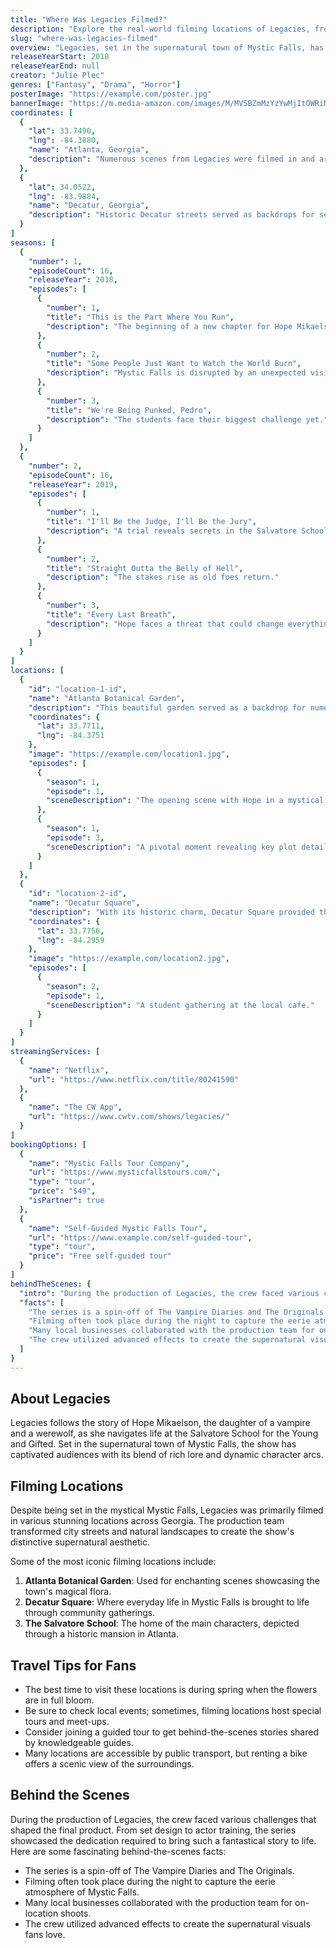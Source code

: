 ```yaml
---
title: "Where Was Legacies Filmed?"
description: "Explore the real-world filming locations of Legacies, from Mystic Falls to Georgia's enchanting landscapes."
slug: "where-was-legacies-filmed"
overview: "Legacies, set in the supernatural town of Mystic Falls, has captivated audiences with its thrilling blend of fantasy and drama. Despite being set in the fictional Mystic Falls, the series was primarily filmed in various picturesque locations across Georgia."
releaseYearStart: 2018
releaseYearEnd: null
creator: "Julie Plec"
genres: ["Fantasy", "Drama", "Horror"]
posterImage: "https://example.com/poster.jpg"
bannerImage: "https://m.media-amazon.com/images/M/MV5BZmMzYzYwMjItOWRiNi00NmU3LWI2ZjktOWFjYzI5ZmI4ZDI0XkEyXkFqcGc@._V1_SX300.jpg"
coordinates: [
  { 
    "lat": 33.7490, 
    "lng": -84.3880, 
    "name": "Atlanta, Georgia", 
    "description": "Numerous scenes from Legacies were filmed in and around the vibrant city of Atlanta."
  },
  { 
    "lat": 34.0522, 
    "lng": -83.9884, 
    "name": "Decatur, Georgia", 
    "description": "Historic Decatur streets served as backdrops for several key scenes."
  }
]
seasons: [
  {
    "number": 1,
    "episodeCount": 16,
    "releaseYear": 2018,
    "episodes": [
      {
        "number": 1,
        "title": "This is the Part Where You Run",
        "description": "The beginning of a new chapter for Hope Mikaelson."
      },
      {
        "number": 2,
        "title": "Some People Just Want to Watch the World Burn",
        "description": "Mystic Falls is disrupted by an unexpected visitor."
      },
      {
        "number": 3,
        "title": "We're Being Punked, Pedro",
        "description": "The students face their biggest challenge yet."
      }
    ]
  },
  {
    "number": 2,
    "episodeCount": 16,
    "releaseYear": 2019,
    "episodes": [
      {
        "number": 1,
        "title": "I'll Be the Judge, I'll Be the Jury",
        "description": "A trial reveals secrets in the Salvatore School."
      },
      {
        "number": 2,
        "title": "Straight Outta the Belly of Hell",
        "description": "The stakes rise as old foes return."
      },
      {
        "number": 3,
        "title": "Every Last Breath",
        "description": "Hope faces a threat that could change everything."
      }
    ]
  }
]
locations: [
  {
    "id": "location-1-id",
    "name": "Atlanta Botanical Garden",
    "description": "This beautiful garden served as a backdrop for numerous scenes involving the mysterious flora of Mystic Falls, contributing to the show's enchanting atmosphere.",
    "coordinates": {
      "lat": 33.7711,
      "lng": -84.3751
    },
    "image": "https://example.com/location1.jpg",
    "episodes": [
      {
        "season": 1,
        "episode": 1,
        "sceneDescription": "The opening scene with Hope in a mystical atmosphere."
      },
      {
        "season": 1,
        "episode": 3,
        "sceneDescription": "A pivotal moment revealing key plot details."
      }
    ]
  },
  {
    "id": "location-2-id",
    "name": "Decatur Square",
    "description": "With its historic charm, Decatur Square provided the ideal setting for various scenes, particularly those depicting the everyday life of Mystic Falls’ residents.",
    "coordinates": {
      "lat": 33.7756,
      "lng": -84.2959
    },
    "image": "https://example.com/location2.jpg",
    "episodes": [
      {
        "season": 2,
        "episode": 1,
        "sceneDescription": "A student gathering at the local cafe."
      }
    ]
  }
]
streamingServices: [
  {
    "name": "Netflix",
    "url": "https://www.netflix.com/title/80241590"
  },
  {
    "name": "The CW App",
    "url": "https://www.cwtv.com/shows/legacies/"
  }
]
bookingOptions: [
  {
    "name": "Mystic Falls Tour Company",
    "url": "https://www.mysticfallstours.com/",
    "type": "tour",
    "price": "$49",
    "isPartner": true
  },
  {
    "name": "Self-Guided Mystic Falls Tour",
    "url": "https://www.example.com/self-guided-tour",
    "type": "tour",
    "price": "Free self-guided tour"
  }
]
behindTheScenes: {
  "intro": "During the production of Legacies, the crew faced various challenges that shaped the final product. From set design to actor training, the series showcased the dedication required to bring such a fantastical story to life.",
  "facts": [
    "The series is a spin-off of The Vampire Diaries and The Originals.",
    "Filming often took place during the night to capture the eerie atmosphere of Mystic Falls.",
    "Many local businesses collaborated with the production team for on-location shoots.",
    "The crew utilized advanced effects to create the supernatural visuals fans love."
  ]
}
---
```


## About Legacies

Legacies follows the story of Hope Mikaelson, the daughter of a vampire and a werewolf, as she navigates life at the Salvatore School for the Young and Gifted. Set in the supernatural town of Mystic Falls, the show has captivated audiences with its blend of rich lore and dynamic character arcs.

## Filming Locations

Despite being set in the mystical Mystic Falls, Legacies was primarily filmed in various stunning locations across Georgia. The production team transformed city streets and natural landscapes to create the show's distinctive supernatural aesthetic.

Some of the most iconic filming locations include:

1. **Atlanta Botanical Garden**: Used for enchanting scenes showcasing the town's magical flora.
2. **Decatur Square**: Where everyday life in Mystic Falls is brought to life through community gatherings.
3. **The Salvatore School**: The home of the main characters, depicted through a historic mansion in Atlanta.

## Travel Tips for Fans

- The best time to visit these locations is during spring when the flowers are in full bloom.
- Be sure to check local events; sometimes, filming locations host special tours and meet-ups.
- Consider joining a guided tour to get behind-the-scenes stories shared by knowledgeable guides.
- Many locations are accessible by public transport, but renting a bike offers a scenic view of the surroundings.

## Behind the Scenes

During the production of Legacies, the crew faced various challenges that shaped the final product. From set design to actor training, the series showcased the dedication required to bring such a fantastical story to life. Here are some fascinating behind-the-scenes facts:

- The series is a spin-off of The Vampire Diaries and The Originals.
- Filming often took place during the night to capture the eerie atmosphere of Mystic Falls.
- Many local businesses collaborated with the production team for on-location shoots.
- The crew utilized advanced effects to create the supernatural visuals fans love.
